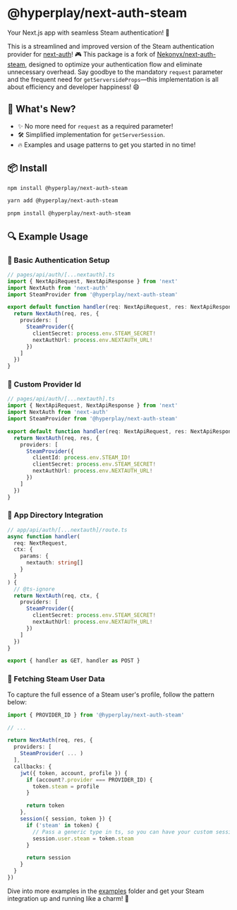 # @hyperplay/next-auth-steam

Your Next.js app with seamless Steam authentication! 🎉

This is a streamlined and improved version of the Steam authentication provider for [next-auth](https://npm.im/next-auth)! 🎮 This package is a fork of [Nekonyx/next-auth-steam](https://github.com/Nekonyx/next-auth-steam), designed to optimize your authentication flow and eliminate unnecessary overhead. Say goodbye to the mandatory `request` parameter and the frequent need for `getServersideProps`—this implementation is all about efficiency and developer happiness! 😄

## 🌟 What's New?

- ✨ No more need for `request` as a required parameter!
- 🛠️ Simplified implementation for `getServerSession`.
- 🔥 Examples and usage patterns to get you started in no time!

## 📦 Install

```bash
npm install @hyperplay/next-auth-steam
```

```bash
yarn add @hyperplay/next-auth-steam
```

```bash
pnpm install @hyperplay/next-auth-steam
```

## 🔍 Example Usage

### 🔹 Basic Authentication Setup

```ts
// pages/api/auth/[...nextauth].ts
import { NextApiRequest, NextApiResponse } from 'next'
import NextAuth from 'next-auth'
import SteamProvider from '@hyperplay/next-auth-steam'

export default function handler(req: NextApiRequest, res: NextApiResponse) {
  return NextAuth(req, res, {
    providers: [
      SteamProvider({
        clientSecret: process.env.STEAM_SECRET!
        nextAuthUrl: process.env.NEXTAUTH_URL!
      })
    ]
  })
}
```

### 🔹 Custom Provider Id

```ts
// pages/api/auth/[...nextauth].ts
import { NextApiRequest, NextApiResponse } from 'next'
import NextAuth from 'next-auth'
import SteamProvider from '@hyperplay/next-auth-steam'

export default function handler(req: NextApiRequest, res: NextApiResponse) {
  return NextAuth(req, res, {
    providers: [
      SteamProvider({
        clientId: process.env.STEAM_ID!
        clientSecret: process.env.STEAM_SECRET!
        nextAuthUrl: process.env.NEXTAUTH_URL!
      })
    ]
  })
}
```

### 🔹 App Directory Integration

```ts
// app/api/auth/[...nextauth]/route.ts
async function handler(
  req: NextRequest,
  ctx: {
    params: {
      nextauth: string[]
    }
  }
) {
  // @ts-ignore
  return NextAuth(req, ctx, {
    providers: [
      SteamProvider({
        clientSecret: process.env.STEAM_SECRET!
        nextAuthUrl: process.env.NEXTAUTH_URL!
      })
    ]
  })
}

export { handler as GET, handler as POST }
```

### 🔹 Fetching Steam User Data

To capture the full essence of a Steam user's profile, follow the pattern below:

```ts
import { PROVIDER_ID } from '@hyperplay/next-auth-steam'

// ...

return NextAuth(req, res, {
  providers: [
    SteamProvider( ... )
  ],
  callbacks: {
    jwt({ token, account, profile }) {
      if (account?.provider === PROVIDER_ID) {
        token.steam = profile
      }

      return token
    },
    session({ session, token }) {
      if ('steam' in token) {
        // Pass a generic type in ts, so you can have your custom session
        session.user.steam = token.steam
      }

      return session
    }
  }
})
```

Dive into more examples in the [examples](examples) folder and get your Steam integration up and running like a charm! 🌈
